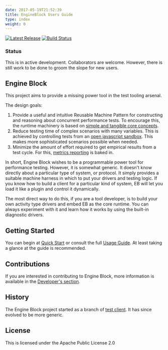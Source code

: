 ```yaml
---
date: 2017-05-19T21:52:39
title: EngineBlock Users Guide
type: index
weight: 0
---
```


[![Latest Release](https://maven-badges.herokuapp.com/maven-central/io.engineblock/eb-api/badge.svg)](https://maven-badges.herokuapp.com/maven-central/io.engineblock/engineblock/) [![Build Status](https://travis-ci.org/engineblock/engineblock.svg?branch=master)](https://travis-ci.org/engineblock/engineblock)

### Status
This is in active development. Collaborators are welcome. However, there is still work to be done to groom the slope for new users.

## Engine Block

This project aims to provide a missing power tool in the test tooling arsenal.

The design goals:

1. Provide a useful and intuitive Reusable Machine Pattern for constructing and reasoning about concurrent performance tests. To encourage this, the runtime machinery is based on [simple and tangible core concepts](https://github.com/engineblock/engineblock/blob/master/docs/core_concepts.md).
2. Reduce testing time of complex scenarios with many variables. This is achieved by controlling tests from an [open javascript sandbox](https://github.com/engineblock/engineblock/blob/master/docs/scripting.md). This makes more sophisticated scenarios possible when needed.
3. Minimize the amount of effort required to get empirical results from a test cycle. For this, [metrics reporting](https://github.com/engineblock/engineblock/blob/master/docs/metrics.md) is baked in.

In short, Engine Block wishes to be a programmable power tool for performance testing. However, it is somewhat generic. It doesn't know directly about a particular type of system, or protocol.
It simply provides a suitable machine harness in which to put your drivers and testing logic. If you know how to build a client for a particular kind of system, EB will let you load it like a plugin and control it dynamically.

The most direct way to do this, if you are a tool developer, is to build your own activity type drivers and embed EB as the core runtime. You can always experiment with it and learn how it works by using the built-in diagnostic drivers.

## Getting Started

You can begin at [Quick Start](https://github.com/engineblock/engineblock/blob/master/docs/quickstart.md) or consult the full [Usage Guide](https://github.com/engineblock/engineblock/blob/master/docs/usage_guide.md). At least taking a glance at the guide is recommended.

## Contributions
If you are interested in contributing to Engine Block, more information is available in the [Developer's section](https://github.com/engineblock/engineblock/blob/master/docs/developers.md).

## History

The Engine Block project started as a branch of [test client](http://github.com/jshook/testclient). It has since evolved to be more generic.

## License
This is licensed under the Apache Public License 2.0





